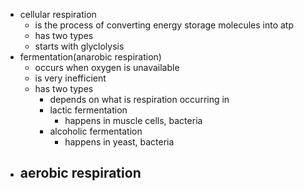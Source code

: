 - cellular respiration
	- is the process of converting energy storage molecules into atp
	- has two types
	- starts with glyclolysis
- fermentation(anarobic respiration)
	- occurs when oxygen is unavailable
	- is very inefficient
	- has two types
		- depends on what is respiration occurring in
		- lactic fermentation
			- happens in muscle cells, bacteria
		- alcoholic fermentation
			- happens in yeast, bacteria
- aerobic respiration
	-